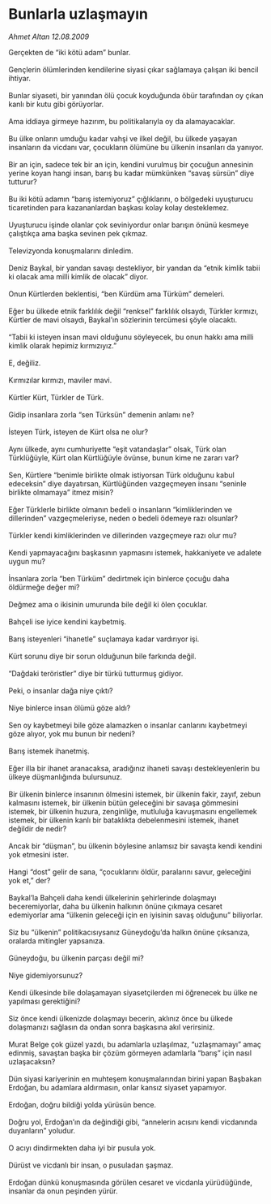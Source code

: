 # Bunlarla uzlaşmayın

*Ahmet Altan 12.08.2009*

<div class="taraf_structure_2col_1zq">
<div class="margen_n">



 <p>Gerçekten de “iki kötü adam” bunlar. <br/><br/>Gençlerin ölümlerinden kendilerine siyasi çıkar sağlamaya çalışan iki bencil ihtiyar. <br/><br/>Bunlar siyaseti, bir yanından ölü çocuk koyduğunda öbür tarafından oy çıkan kanlı bir kutu gibi görüyorlar. <br/><br/>Ama iddiaya girmeye hazırım, bu politikalarıyla oy da alamayacaklar. <br/><br/>Bu ülke onların umduğu kadar vahşi ve ilkel değil, bu ülkede yaşayan insanların da vicdanı var, çocukların ölümüne bu ülkenin insanları da yanıyor. <br/><br/>Bir an için, sadece tek bir an için, kendini vurulmuş bir çocuğun annesinin yerine koyan hangi insan, barış bu kadar mümkünken “savaş sürsün” diye tutturur? <br/><br/>Bu iki kötü adamın “barış istemiyoruz” çığlıklarını, o bölgedeki uyuşturucu ticaretinden para kazananlardan başkası kolay kolay desteklemez. <br/><br/>Uyuşturucu işinde olanlar çok seviniyordur onlar barışın önünü kesmeye çalıştıkça ama başka sevinen pek çıkmaz. <br/><br/>Televizyonda konuşmalarını dinledim. <br/><br/>Deniz Baykal, bir yandan savaşı destekliyor, bir yandan da “etnik kimlik tabii ki olacak ama milli kimlik de olacak” diyor. <br/><br/>Onun Kürtlerden beklentisi, “ben Kürdüm ama Türküm” demeleri. <br/><br/>Eğer bu ülkede etnik farklılık değil “renksel” farklılık olsaydı, Türkler kırmızı, Kürtler de mavi olsaydı, Baykal’ın sözlerinin tercümesi şöyle olacaktı. <br/><br/>“Tabii ki isteyen insan mavi olduğunu söyleyecek, bu onun hakkı ama milli kimlik olarak hepimiz kırmızıyız.” <br/><br/>E, değiliz. <br/><br/>Kırmızılar kırmızı, maviler mavi. <br/><br/>Kürtler Kürt, Türkler de Türk. <br/><br/>Gidip insanlara zorla “sen Türksün” demenin anlamı ne? <br/><br/>İsteyen Türk, isteyen de Kürt olsa ne olur? <br/><br/>Aynı ülkede, aynı cumhuriyette “eşit vatandaşlar” olsak, Türk olan Türklüğüyle, Kürt olan Kürtlüğüyle övünse, bunun kime ne zararı var? <br/><br/>Sen, Kürtlere “benimle birlikte olmak istiyorsan Türk olduğunu kabul edeceksin” diye dayatırsan, Kürtlüğünden vazgeçmeyen insanı “seninle birlikte olmamaya” itmez misin? <br/><br/>Eğer Türklerle birlikte olmanın bedeli o insanların “kimliklerinden ve dillerinden” vazgeçmeleriyse, neden o bedeli ödemeye razı olsunlar? <br/><br/>Türkler kendi kimliklerinden ve dillerinden vazgeçmeye razı olur mu? <br/><br/>Kendi yapmayacağını başkasının yapmasını istemek, hakkaniyete ve adalete uygun mu? <br/><br/>İnsanlara zorla “ben Türküm” dedirtmek için binlerce çocuğu daha öldürmeğe değer mi? <br/><br/>Değmez ama o ikisinin umurunda bile değil ki ölen çocuklar. <br/><br/>Bahçeli ise iyice kendini kaybetmiş. <br/><br/>Barış isteyenleri “ihanetle” suçlamaya kadar vardırıyor işi. <br/><br/>Kürt sorunu diye bir sorun olduğunun bile farkında değil. <br/><br/>“Dağdaki teröristler” diye bir türkü tutturmuş gidiyor. <br/><br/>Peki, o insanlar dağa niye çıktı? <br/><br/>Niye binlerce insan ölümü göze aldı? <br/><br/>Sen oy kaybetmeyi bile göze alamazken o insanlar canlarını kaybetmeyi göze alıyor, yok mu bunun bir nedeni? <br/><br/>Barış istemek ihanetmiş. <br/><br/>Eğer illa bir ihanet aranacaksa, aradığınız ihaneti savaşı destekleyenlerin bu ülkeye düşmanlığında bulursunuz. <br/><br/>Bir ülkenin binlerce insanının ölmesini istemek, bir ülkenin fakir, zayıf, zebun kalmasını istemek, bir ülkenin bütün geleceğini bir savaşa gömmesini istemek, bir ülkenin huzura, zenginliğe, mutluluğa kavuşmasını engellemek istemek, bir ülkenin kanlı bir bataklıkta debelenmesini istemek, ihanet değildir de nedir? <br/><br/>Ancak bir “düşman”, bu ülkenin böylesine anlamsız bir savaşta kendi kendini yok etmesini ister. <br/><br/>Hangi “dost” gelir de sana, “çocuklarını öldür, paralarını savur, geleceğini yok et,” der? <br/><br/>Baykal’la Bahçeli daha kendi ülkelerinin şehirlerinde dolaşmayı beceremiyorlar, daha bu ülkenin halkının önüne çıkmaya cesaret edemiyorlar ama “ülkenin geleceği için en iyisinin savaş olduğunu” biliyorlar. <br/><br/>Siz bu “ülkenin” politikacısıysanız Güneydoğu’da halkın önüne çıksanıza, oralarda mitingler yapsanıza. <br/><br/>Güneydoğu, bu ülkenin parçası değil mi? <br/><br/>Niye gidemiyorsunuz? <br/><br/>Kendi ülkesinde bile dolaşamayan siyasetçilerden mi öğrenecek bu ülke ne yapılması gerektiğini? <br/><br/>Siz önce kendi ülkenizde dolaşmayı becerin, aklınız önce bu ülkede dolaşmanızı sağlasın da ondan sonra başkasına akıl verirsiniz. <br/><br/>Murat Belge çok güzel yazdı, bu adamlarla uzlaşılmaz, “uzlaşmamayı” amaç edinmiş, savaştan başka bir çözüm görmeyen adamlarla “barış” için nasıl uzlaşacaksın? <br/><br/>Dün siyasi kariyerinin en muhteşem konuşmalarından birini yapan Başbakan Erdoğan, bu adamlara aldırmasın, onlar kansız siyaset yapamıyor. <br/><br/>Erdoğan, doğru bildiği yolda yürüsün bence. <br/><br/>Doğru yol, Erdoğan’ın da değindiği gibi, “annelerin acısını kendi vicdanında duyanların” yoludur. <br/><br/>O acıyı dindirmekten daha iyi bir pusula yok. <br/><br/>Dürüst ve vicdanlı bir insan, o pusuladan şaşmaz. <br/><br/>Erdoğan dünkü konuşmasında görülen cesaret ve vicdanla yürüdüğünde, insanlar da onun peşinden yürür.</p>
<br/>
<br/>
<br/>



<br/>


<div id="taraf_not">
</div>

</div>


</div>
